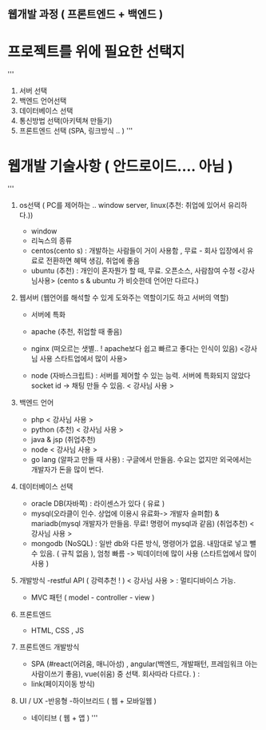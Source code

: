 ## 웹개발 과정 ( 프론트엔드 + 백엔드 )

# 프로젝트를 위에 필요한 선택지 

'''

1. 서버 선택
2. 백엔드 언어선택
3. 데이터베이스 선택
4. 통신방법 선택(아키텍쳐 만들기)
5. 프론트엔드 선택 (SPA, 링크방식 .. )
'''

# 웹개발 기술사항 ( 안드로이드.... 아님 ) 


'''
1. os선택 ( PC를 제어하는 .. window server, linux(추천: 취업에 있어서 유리하다.))
    - window
    
    * 리눅스의 종류 
    
    - centos(cento s) : 개발하는 사람들이 거이 사용함 , 무료 - 회사 입장에서 유료로 전환하면 혜택 생김, 취업에 좋음 
    - ubuntu (추천) : 개인이 혼자뭔가 할 때, 무료. 오픈소스, 사람참여 수정
        <강사님사용>
    (cento s & ubuntu 가 비슷한데 언어만 다르다.)

2. 웹서버 (웹언어를 해석할 수 있게 도와주는 역할이기도 하고 서버의 역할)
    
    * 서버에 특화
    - apache (추천, 취업할 때 좋음)
    - nginx (떠오르는 샛별.. ! apache보다 쉽고 빠르고 좋다는 인식이 있음)
    <강사님 사용 스타트업에서 많이 사용>
    
    
    - node (자바스크립트) : 서버를 제어할 수 있는 능력. 서버에 특화되지 않았다 
        socket id -> 채팅 만들 수 있음. < 강사님 사용 >


3. 백엔드 언어 
    - php < 강사님 사용 >
    - python (추천) < 강사님 사용 > 
    - java & jsp (취업추천)
    - node < 강사님 사용 >
    - go lang (알파고 만들 때 사용) : 구글에서 만들음. 수요는 없지만 외국에서는 개발자가 돈을 많이 번다. 
    
4. 데이터베이스 선택
    - oracle DB(자바쪽)  : 라이센스가 있다 ( 유료 ) 
    - mysql(오라클이 인수. 상업에 이용시 유료화-> 개발자 슬퍼함) & mariadb(mysql 개발자가 만들음. 무료! 명령어 mysql과 같음) (취업추천)
    < 강사님 사용 > 
    - mongodb (NoSQL)  : 일반 db와 다른 방식, 명령어가 없음. 내맘대로 넣고 뺄 수 있음. ( 규칙 없음 ), 엄청 빠름 -> 빅데이터에 많이 사용 (스타트업에서 많이 사용 )
    
5. 개발방식 
    -restful API ( 강력추천 ! ) < 강사님 사용 > : 멀티디바이스 가능. 
    - MVC 패턴 ( model - controller - view )
    
6. 프론트엔드 
    - HTML, CSS , JS

7. 프론트엔드 개발방식 
    - SPA (#react(어려움, 매니아성) , angular(백엔드, 개발패턴, 프레임워크 아는 사람이쓰기 좋음), vue(쉬움) 중 선택. 회사따라 다르다. ) :
    - link(페이지이동 방식)
    
8. UI / UX
    -반응형
    -하이브리드 ( 웹 + 모바일웹 )
    - 네이티브 ( 웹 + 앱 )
'''     
    




